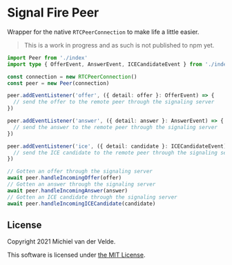 # Signal Fire Peer

Wrapper for the native `RTCPeerConnection` to make life a little easier.

> This is a work in progress and as such is not published to npm yet.

```typescript
import Peer from './index'
import type { OfferEvent, AnswerEvent, ICECandidateEvent } from './index'

const connection = new RTCPeerConnection()
const peer = new Peer(connection)

peer.addEventListener('offer', ({ detail: offer }: OfferEvent) => {
  // send the offer to the remote peer through the signaling server
})

peer.addEventListener('answer', ({ detail: answer }: AnswerEvent) => {
  // send the answer to the remote peer through the signaling server
})

peer.addEventListener('ice', ({ detail: candidate }: ICECandidateEvent) => {
  // send the ICE candidate to the remote peer through the signaling server
})

// Gotten an offer through the signaling server
await peer.handleIncomingOffer(offer)
// Gotten an answer through the signaling server
await peer.handleIncomingAnswer(answer)
// Gotten an ICE candidate through the signaling server
await peer.handleIncomingICECandidate(candidate)
```

## License

Copyright 2021 Michiel van der Velde.

This software is licensed under [the MIT License](LICENSE).
